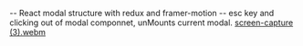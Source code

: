 -- React modal structure with redux and framer-motion
-- esc key and clicking out of modal componnet, unMounts current modal.
[screen-capture (3).webm](https://user-images.githubusercontent.com/81258535/217215280-79e19565-1ada-4e17-aba2-e2f958175112.webm)
